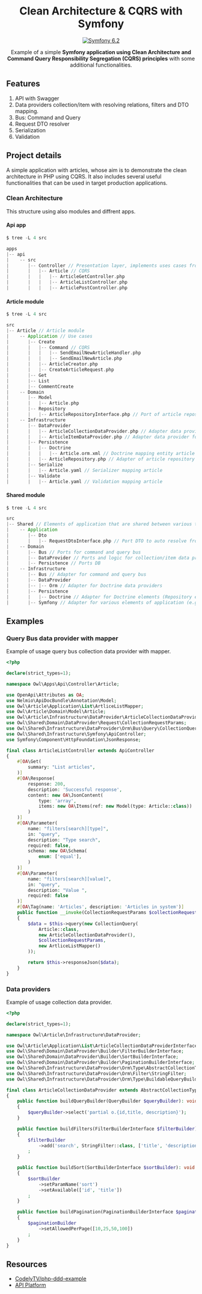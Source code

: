 <h1 align="center">
  Clean Architecture & CQRS with Symfony
</h1>
<p align="center">
    <a href="#"><img src="https://img.shields.io/badge/Symfony-6.2-purple.svg?style=flat-square&logo=symfony" alt="Symfony 6.2"/></a>
</p>

<p align="center">
  Example of a simple <strong>Symfony application using Clean Architecture and Command Query Responsibility Segregation
  (CQRS) principles</strong> with some additional functionalities.
</p>

## Features

1. API with Swagger
2. Data providers collection/item with resolving relations, filters and DTO mapping.
3. Bus: Command and Query
4. Request DTO resolver
5. Serialization
6. Validation

## Project details

A simple application with articles, whose aim is to demonstrate the clean architecture in PHP using CQRS. It also includes several useful functionalities that can be used in target production applications.

### Clean Architecture

This structure using also modules and diffrent apps.

#### Api app

```scala
$ tree -L 4 src

apps
|-- api
|    -- src
|       |-- Controller // Presentation layer, implements uses cases from article applications
|       |   |-- Article // CQRS
|       |   |   |-- ArticleGetController.php
|       |   |   |-- ArticleListController.php
|       |   |   |-- ArticlePostController.php
```

#### Article module

```scala
$ tree -L 4 src

src
|-- Article // Article module
|    -- Application // Use cases
|       |-- Create
|       |   |-- Command // CQRS
|       |   |   |-- SendEmailNewArticleHandler.php
|       |   |   |-- SendEmailNewArticle.php
|       |   |-- ArticleCreator.php
|       |   |-- CreateArticleRequest.php
|       |-- Get
|       |-- List
|       |-- CommentCreate
|    -- Domain
|       |-- Model
|       |   |-- Article.php
|       |-- Repository
|       |   |-- ArticleRepositoryInterface.php // Port of article repository
|    -- Infrastructure
|       |-- DataProvider
|       |   |-- ArticleCollectionDataProvider.php // Adapter data provider for list articles
|       |   |-- ArticleItemDataProvider.php // Adapter data provider for single article
|       |-- Persistence
|       |   |-- Doctrine
|       |   |   |-- Article.orm.xml // Doctrine mapping entity article
|       |   |-- ArticleRepository.php // Adapter of article repository
|       |-- Serialize
|       |   |-- Article.yaml // Serializer mapping article
|       |-- Validate
|       |   |-- Article.yaml // Validation mapping article
```

#### Shared module

```scala
$ tree -L 4 src

src
|-- Shared // Elements of application that are shared between various types of modules
|    -- Application
|       |-- Dto
|       |   |-- RequestDtoInterface.php // Port DTO to auto resolve from request
|    -- Domain
|       |-- Bus // Ports for command and query bus
|       |-- DataProvider // Ports and logic for collection/item data provider
|       |-- Persistence // Ports DB
|    -- Infrastructure
|       |-- Bus // Adapter for command and query bus
|       |-- DataProvider
|       |-- |-- Orm // Adapter for Doctrine data providers
|       |-- Persistence
|       |   |-- Doctrine // Adapter for Doctrine elements (Repository etc)
|       |-- Symfony // Adapter for various elements of application (e.g. Request DTO resolver)
```
## Examples

### Query Bus data provider with mapper

Example of usage query bus collection data provider with mapper.

```php
<?php

declare(strict_types=1);

namespace Owl\Apps\Api\Controller\Article;

use OpenApi\Attributes as OA;
use Nelmio\ApiDocBundle\Annotation\Model;
use Owl\Article\Application\List\ArtliceListMapper;
use Owl\Article\Domain\Model\Article;
use Owl\Article\Infrastructure\DataProvider\ArticleCollectionDataProvider;
use Owl\Shared\Domain\DataProvider\Request\CollectionRequestParams;
use Owl\Shared\Infrastructure\DataProvider\Orm\Bus\Query\CollectionQuery;
use Owl\Shared\Infrastructure\Symfony\ApiController;
use Symfony\Component\HttpFoundation\JsonResponse;

final class ArticleListController extends ApiController
{
    #[OA\Get(
        summary: "List articles",
    )]
    #[OA\Response(
        response: 200,
        description: 'Successful response',
        content: new OA\JsonContent(
            type: 'array',
            items: new OA\Items(ref: new Model(type: Article::class))
        )
    )]
    #[OA\Parameter(
        name: "filters[search][type]",
        in: "query",
        description: "Type search",
        required: false,
        schema: new OA\Schema(
            enum: ['equal'],
        )
    )]
    #[OA\Parameter(
        name: "filters[search][value]",
        in: "query",
        description: "Value ",
        required: false
    )]
    #[OA\Tag(name: 'Articles', description: 'Articles in system')]
    public function __invoke(CollectionRequestParams $collectionRequestParams): JsonResponse
    {
        $data = $this->query(new CollectionQuery(
            Article::class,
            new ArticleCollectionDataProvider(),
            $collectionRequestParams,
            new ArtliceListMapper()
        ));

        return $this->responseJson($data);
    }
}
```

### Data providers

Example of usage collection data provider.

```php
<?php

declare(strict_types=1);

namespace Owl\Article\Infrastructure\DataProvider;

use Owl\Article\Application\List\ArticleCollectionDataProviderInterface;
use Owl\Shared\Domain\DataProvider\Builder\FilterBuilderInterface;
use Owl\Shared\Domain\DataProvider\Builder\SortBuilderInterface;
use Owl\Shared\Domain\DataProvider\Builder\PaginationBuilderInterface;
use Owl\Shared\Infrastructure\DataProvider\Orm\Type\AbstractCollectionType;
use Owl\Shared\Infrastructure\DataProvider\Orm\Filter\StringFilter;
use Owl\Shared\Infrastructure\DataProvider\Orm\Type\BuildableQueryBuilderInterface;

final class ArticleCollectionDataProvider extends AbstractCollectionType implements BuildableQueryBuilderInterface, ArticleCollectionDataProviderInterface
{
    public function buildQueryBuilder(QueryBuilder $queryBuilder): void
    {
        $queryBuilder->select('partial o.{id,title, description}');
    }

    public function buildFilters(FilterBuilderInterface $filterBuilder): void
    {
        $filterBuilder
            ->add('search', StringFilter::class, ['title', 'description'])
        ;
    }

    public function buildSort(SortBuilderInterface $sortBuilder): void
    {
        $sortBuilder
            ->setParamName('sort')
            ->setAvailable(['id', 'title'])
        ;
    }

    public function buildPagination(PaginationBuilderInterface $paginationBuilder): void
    {
        $paginationBuilder
            ->setAllowedPerPage([10,25,50,100])
        ;
    }
}
```
## Resources
- [CodelyTV/php-ddd-example](https://github.com/CodelyTV/php-ddd-example)
- [API Platform](https://api-platform.com)